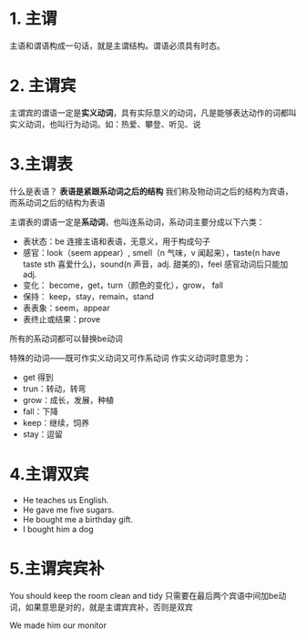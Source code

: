 # 1. 主谓
主语和谓语构成一句话，就是主谓结构。谓语必须具有时态。

# 2. 主谓宾

主谓宾的谓语一定是**实义动词**，具有实际意义的动词，凡是能够表达动作的词都叫实义动词，也叫行为动词。如：热爱、攀登、听见、说

# 3.主谓表

什么是表语？
**表语是紧跟系动词之后的结构**
我们称及物动词之后的结构为宾语，而系动词之后的结构为表语


主谓表的谓语一定是**系动词**，也叫连系动词，系动词主要分成以下六类：
- 表状态：be 连接主语和表语，无意义，用于构成句子
- 感官：look（seem appear）, smell（n 气味，v 闻起来），taste(n have taste sth 喜爱什么)，sound(n 声音，adj. 甜美的)，feel 感官动词后只能加adj.
- 变化： become，get，turn（颜色的变化），grow， fall
- 保持： keep，stay，remain，stand
- 表表象：seem，appear
- 表终止或结果：prove

所有的系动词都可以替换be动词

特殊的动词——既可作实义动词又可作系动词
作实义动词时意思为：
- get 得到
- trun：转动，转弯
- grow：成长，发展，种植
- fall：下降
- keep：继续，饲养
- stay：逗留

# 4.主谓双宾
- He teaches us English.
- He gave me five sugars.
- He bought me a birthday gift.
- I bought him a dog

# 5.主谓宾宾补


You should keep the room clean and tidy
只需要在最后两个宾语中间加be动词，如果意思是对的，就是主谓宾宾补，否则是双宾

We made him our monitor

 